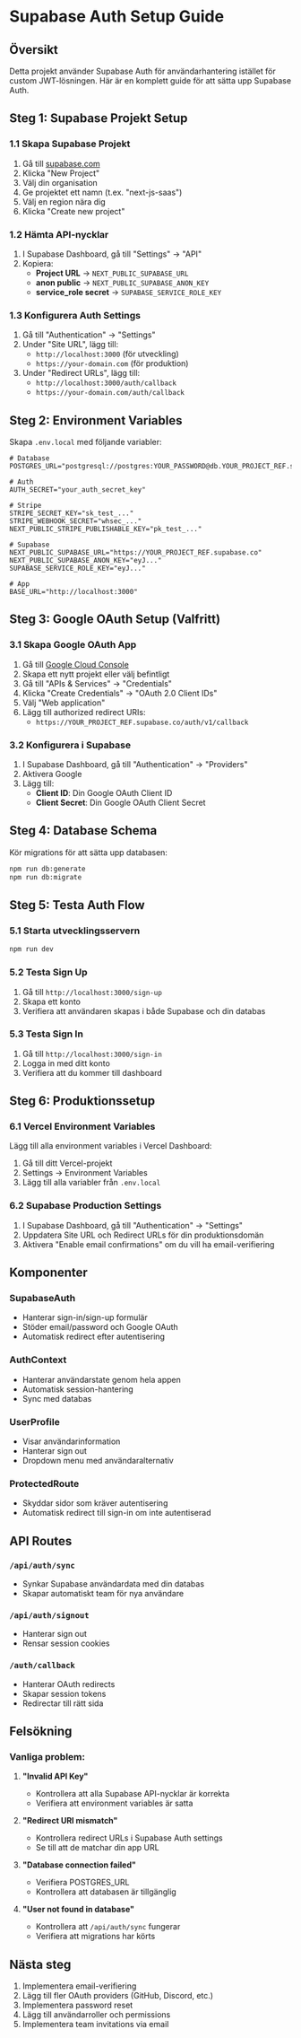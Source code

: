# Supabase Auth Setup Guide

## Översikt

Detta projekt använder Supabase Auth för användarhantering istället för custom JWT-lösningen. Här är en komplett guide för att sätta upp Supabase Auth.

## Steg 1: Supabase Projekt Setup

### 1.1 Skapa Supabase Projekt
1. Gå till [supabase.com](https://supabase.com)
2. Klicka "New Project"
3. Välj din organisation
4. Ge projektet ett namn (t.ex. "next-js-saas")
5. Välj en region nära dig
6. Klicka "Create new project"

### 1.2 Hämta API-nycklar
1. I Supabase Dashboard, gå till "Settings" → "API"
2. Kopiera:
   - **Project URL** → `NEXT_PUBLIC_SUPABASE_URL`
   - **anon public** → `NEXT_PUBLIC_SUPABASE_ANON_KEY`
   - **service_role secret** → `SUPABASE_SERVICE_ROLE_KEY`

### 1.3 Konfigurera Auth Settings
1. Gå till "Authentication" → "Settings"
2. Under "Site URL", lägg till:
   - `http://localhost:3000` (för utveckling)
   - `https://your-domain.com` (för produktion)
3. Under "Redirect URLs", lägg till:
   - `http://localhost:3000/auth/callback`
   - `https://your-domain.com/auth/callback`

## Steg 2: Environment Variables

Skapa `.env.local` med följande variabler:

```env
# Database
POSTGRES_URL="postgresql://postgres:YOUR_PASSWORD@db.YOUR_PROJECT_REF.supabase.co:5432/postgres"

# Auth
AUTH_SECRET="your_auth_secret_key"

# Stripe
STRIPE_SECRET_KEY="sk_test_..."
STRIPE_WEBHOOK_SECRET="whsec_..."
NEXT_PUBLIC_STRIPE_PUBLISHABLE_KEY="pk_test_..."

# Supabase
NEXT_PUBLIC_SUPABASE_URL="https://YOUR_PROJECT_REF.supabase.co"
NEXT_PUBLIC_SUPABASE_ANON_KEY="eyJ..."
SUPABASE_SERVICE_ROLE_KEY="eyJ..."

# App
BASE_URL="http://localhost:3000"
```

## Steg 3: Google OAuth Setup (Valfritt)

### 3.1 Skapa Google OAuth App
1. Gå till [Google Cloud Console](https://console.cloud.google.com/)
2. Skapa ett nytt projekt eller välj befintligt
3. Gå till "APIs & Services" → "Credentials"
4. Klicka "Create Credentials" → "OAuth 2.0 Client IDs"
5. Välj "Web application"
6. Lägg till authorized redirect URIs:
   - `https://YOUR_PROJECT_REF.supabase.co/auth/v1/callback`

### 3.2 Konfigurera i Supabase
1. I Supabase Dashboard, gå till "Authentication" → "Providers"
2. Aktivera Google
3. Lägg till:
   - **Client ID**: Din Google OAuth Client ID
   - **Client Secret**: Din Google OAuth Client Secret

## Steg 4: Database Schema

Kör migrations för att sätta upp databasen:

```bash
npm run db:generate
npm run db:migrate
```

## Steg 5: Testa Auth Flow

### 5.1 Starta utvecklingsservern
```bash
npm run dev
```

### 5.2 Testa Sign Up
1. Gå till `http://localhost:3000/sign-up`
2. Skapa ett konto
3. Verifiera att användaren skapas i både Supabase och din databas

### 5.3 Testa Sign In
1. Gå till `http://localhost:3000/sign-in`
2. Logga in med ditt konto
3. Verifiera att du kommer till dashboard

## Steg 6: Produktionssetup

### 6.1 Vercel Environment Variables
Lägg till alla environment variables i Vercel Dashboard:
1. Gå till ditt Vercel-projekt
2. Settings → Environment Variables
3. Lägg till alla variabler från `.env.local`

### 6.2 Supabase Production Settings
1. I Supabase Dashboard, gå till "Authentication" → "Settings"
2. Uppdatera Site URL och Redirect URLs för din produktionsdomän
3. Aktivera "Enable email confirmations" om du vill ha email-verifiering

## Komponenter

### SupabaseAuth
- Hanterar sign-in/sign-up formulär
- Stöder email/password och Google OAuth
- Automatisk redirect efter autentisering

### AuthContext
- Hanterar användarstate genom hela appen
- Automatisk session-hantering
- Sync med databas

### UserProfile
- Visar användarinformation
- Hanterar sign out
- Dropdown menu med användaralternativ

### ProtectedRoute
- Skyddar sidor som kräver autentisering
- Automatisk redirect till sign-in om inte autentiserad

## API Routes

### `/api/auth/sync`
- Synkar Supabase användardata med din databas
- Skapar automatiskt team för nya användare

### `/api/auth/signout`
- Hanterar sign out
- Rensar session cookies

### `/auth/callback`
- Hanterar OAuth redirects
- Skapar session tokens
- Redirectar till rätt sida

## Felsökning

### Vanliga problem:

1. **"Invalid API Key"**
   - Kontrollera att alla Supabase API-nycklar är korrekta
   - Verifiera att environment variables är satta

2. **"Redirect URI mismatch"**
   - Kontrollera redirect URLs i Supabase Auth settings
   - Se till att de matchar din app URL

3. **"Database connection failed"**
   - Verifiera POSTGRES_URL
   - Kontrollera att databasen är tillgänglig

4. **"User not found in database"**
   - Kontrollera att `/api/auth/sync` fungerar
   - Verifiera att migrations har körts

## Nästa steg

1. Implementera email-verifiering
2. Lägg till fler OAuth providers (GitHub, Discord, etc.)
3. Implementera password reset
4. Lägg till användarroller och permissions
5. Implementera team invitations via email
